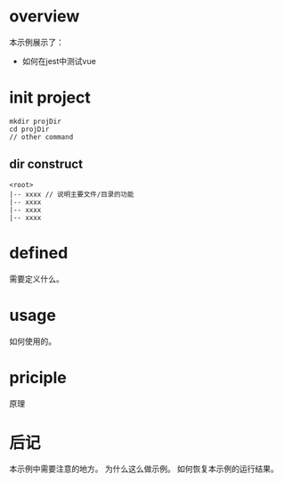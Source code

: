 # overview
本示例展示了：
- 如何在jest中测试vue

# init project
```
mkdir projDir
cd projDir
// other command
```

## dir construct
```
<root>
|-- xxxx // 说明主要文件/目录的功能
|-- xxxx
|-- xxxx
|-- xxxx
```

# defined
需要定义什么。

# usage
如何使用的。

# priciple
原理

# 后记
本示例中需要注意的地方。
为什么这么做示例。
如何恢复本示例的运行结果。